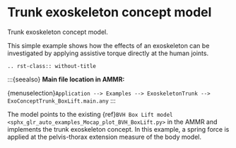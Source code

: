 # Trunk exoskeleton concept model

Trunk exoskeleton concept model.

This simple example shows how the effects of an exoskeleton can be investigated by applying assistive torque
directly at the human joints.

```{eval-rst}
.. rst-class:: without-title
```

:::{seealso}
**Main file location in AMMR:**

{menuselection}`Application --> Examples --> ExoskeletonTrunk --> ExoConceptTrunk_BoxLift.main.any`
:::

The model points to the existing {ref}`BVH Box Lift model <sphx_glr_auto_examples_Mocap_plot_BVH_BoxLift.py>` in the AMMR and implements
the trunk exoskeleton concept. In this example, a spring force is applied at the pelvis-thorax extension measure of the body model.
